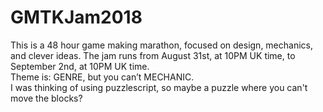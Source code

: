 # GMTKJam2018  
This is a 48 hour game making marathon, focused on design, mechanics, and clever ideas. The jam runs from August 31st, at 10PM UK time, to September 2nd, at 10PM UK time.  
Theme is: GENRE, but you can’t MECHANIC.  
I was thinking of using puzzlescript, so maybe a puzzle where you can't move the blocks?  

